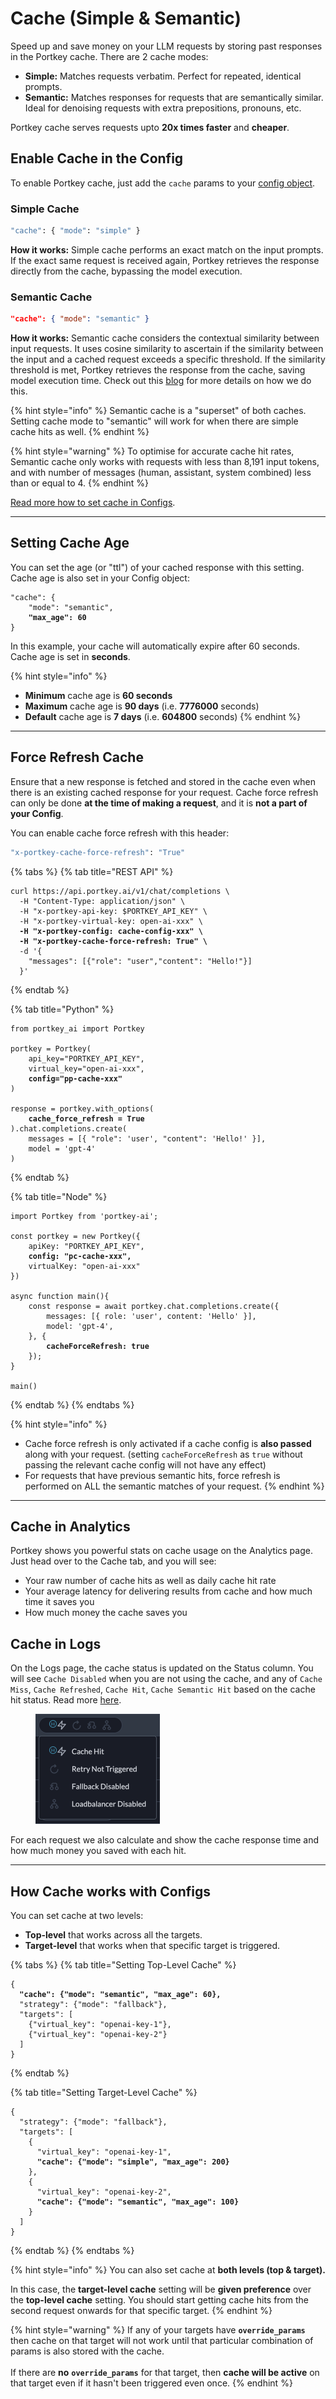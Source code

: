 # Cache (Simple & Semantic)

Speed up and save money on your LLM requests by storing past responses in the Portkey cache. There are 2 cache modes:

* **Simple:** Matches requests verbatim. Perfect for repeated, identical prompts.
* **Semantic:** Matches responses for requests that are semantically similar. Ideal for denoising requests with extra prepositions, pronouns, etc.

Portkey cache serves requests upto **20x times faster** and **cheaper**.

## **Enable Cache in the Config**

To enable Portkey cache, just add the `cache` params to your [config object](../../api-reference/config-object.md#cache-object-details).

### **Simple Cache**

```sh
"cache": { "mode": "simple" }
```

**How it works:** Simple cache performs an exact match on the input prompts. If the exact same request is received again, Portkey retrieves the response directly from the cache, bypassing the model execution.&#x20;

### **Semantic Cache**

```json
"cache": { "mode": "semantic" }
```

**How it works:** Semantic cache considers the contextual similarity between input requests. It uses cosine similarity to ascertain if the similarity between the input and a cached request exceeds a specific threshold. If the similarity threshold is met, Portkey retrieves the response from the cache, saving model execution time. Check out this [blog](https://portkey.ai/blog/reducing-llm-costs-and-latency-semantic-cache/) for more details on how we do this.

{% hint style="info" %}
Semantic cache is a "superset" of both caches. Setting cache mode to "semantic" will work for when there are simple cache hits as well.
{% endhint %}

{% hint style="warning" %}
To optimise for accurate cache hit rates, Semantic cache only works with requests with less than 8,191 input tokens, and with number of messages (human, assistant, system combined) less than or equal to 4.
{% endhint %}

[Read more how to set cache in Configs](cache-simple-and-semantic.md#how-cache-works-with-configs).

***

## Setting Cache Age

You can set the age (or "ttl") of your cached response with this setting. Cache age is also set in your Config object:

<pre><code>"cache": { 
    "mode": "semantic",
<strong>    "max_age": 60
</strong>}
</code></pre>

In this example, your cache will automatically expire after 60 seconds. Cache age is set in **seconds**.&#x20;

{% hint style="info" %}
* **Minimum** cache age is **60 seconds**
* **Maximum** cache age is **90 days** (i.e. **7776000** seconds)
* **Default** cache age is **7 days** (i.e. **604800** seconds)
{% endhint %}

***

## Force Refresh Cache

Ensure that a new response is fetched and stored in the cache even when there is an existing cached response for your request. Cache force refresh can only be done **at the time of making a request**, and it is **not a part of your Config**.

You can enable cache force refresh with this header:

```bash
"x-portkey-cache-force-refresh": "True"
```

{% tabs %}
{% tab title="REST API" %}
<pre class="language-bash"><code class="lang-bash">curl https://api.portkey.ai/v1/chat/completions \
  -H "Content-Type: application/json" \
  -H "x-portkey-api-key: $PORTKEY_API_KEY" \
  -H "x-portkey-virtual-key: open-ai-xxx" \
<strong>  -H "x-portkey-config: cache-config-xxx" \
</strong><strong>  -H "x-portkey-cache-force-refresh: True" \
</strong>  -d '{
    "messages": [{"role": "user","content": "Hello!"}]
  }'
</code></pre>
{% endtab %}

{% tab title="Python" %}
<pre class="language-python"><code class="lang-python">from portkey_ai import Portkey

portkey = Portkey(
    api_key="PORTKEY_API_KEY",
    virtual_key="open-ai-xxx",
<strong>    config="pp-cache-xxx" 
</strong>)

response = portkey.with_options(
<strong>    cache_force_refresh = True
</strong>).chat.completions.create(
    messages = [{ "role": 'user', "content": 'Hello!' }],
    model = 'gpt-4'
)
</code></pre>
{% endtab %}

{% tab title="Node" %}
<pre class="language-typescript"><code class="lang-typescript">import Portkey from 'portkey-ai';

const portkey = new Portkey({
    apiKey: "PORTKEY_API_KEY",
<strong>    config: "pc-cache-xxx",
</strong>    virtualKey: "open-ai-xxx"
})

async function main(){
    const response = await portkey.chat.completions.create({
        messages: [{ role: 'user', content: 'Hello' }],
        model: 'gpt-4',
    }, {
<strong>        cacheForceRefresh: true
</strong>    });
}

main()
</code></pre>
{% endtab %}
{% endtabs %}

{% hint style="info" %}
* Cache force refresh is only activated if a cache config is **also passed** along with your request. (setting `cacheForceRefresh` as `true` without passing the relevant cache config will not have any effect)
* For requests that have previous semantic hits, force refresh is performed on ALL the semantic matches of your request.
{% endhint %}

***

## **Cache in Analytics**

Portkey shows you powerful stats on cache usage on the Analytics page. Just head over to the Cache tab, and you will see:

* Your raw number of cache hits as well as daily cache hit rate&#x20;
* Your average latency for delivering results from cache and how much time it saves you
* How much money the cache saves you

## **Cache in Logs**

On the Logs page, the cache status  is updated on the Status column. You will see `Cache Disabled` when you are not using the cache, and any of `Cache Miss`, `Cache Refreshed`, `Cache Hit`, `Cache Semantic Hit` based on the cache hit status. Read more [here](../observability-modern-monitoring-for-llms/logs.md).

<div align="left">

<figure><img src="../../.gitbook/assets/image (22).png" alt="" width="199"><figcaption></figcaption></figure>

</div>

For each request we also calculate and show the cache response time and how much money you saved with each hit.

***

## How Cache works with Configs

You can set cache at two levels:

* **Top-level** that works across all the targets.
* **Target-level** that works when that specific target is triggered.

{% tabs %}
{% tab title="Setting Top-Level Cache" %}
<pre class="language-json"><code class="lang-json">{
<strong>  "cache": {"mode": "semantic", "max_age": 60},
</strong>  "strategy": {"mode": "fallback"},
  "targets": [
    {"virtual_key": "openai-key-1"},
    {"virtual_key": "openai-key-2"}
  ]
}
</code></pre>
{% endtab %}

{% tab title="Setting Target-Level Cache" %}
<pre class="language-json"><code class="lang-json">{
  "strategy": {"mode": "fallback"},
  "targets": [
    {
      "virtual_key": "openai-key-1",
<strong>      "cache": {"mode": "simple", "max_age": 200}
</strong>    },
    {
      "virtual_key": "openai-key-2",
<strong>      "cache": {"mode": "semantic", "max_age": 100}
</strong>    }
  ]
}
</code></pre>
{% endtab %}
{% endtabs %}

{% hint style="info" %}
You can also set cache at **both levels (top & target).**&#x20;

In this case, the **target-level cache** setting will be **given preference** over the **top-level cache** setting. You should start getting cache hits from the second request onwards for that specific target.
{% endhint %}

{% hint style="warning" %}
If any of your targets have **`override_params`** then cache on that target will not work until that particular combination of params is also stored with the cache. \
\
If there are **no** **`override_params`** for that target, then **cache will be active** on that target even if it hasn't been triggered even once.
{% endhint %}

